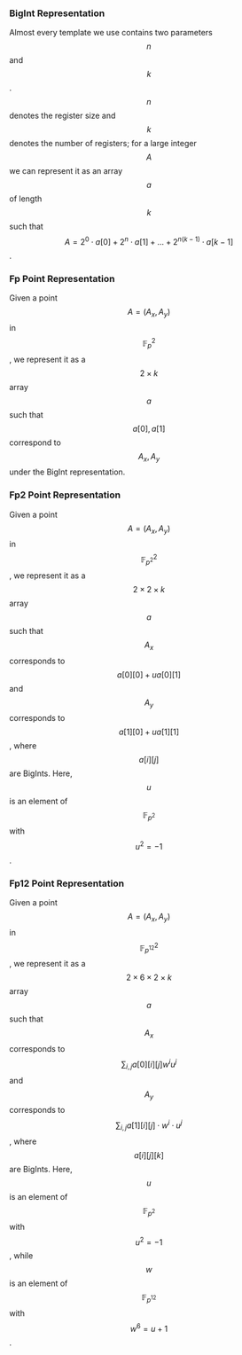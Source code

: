### BigInt Representation
Almost every template we use contains two parameters $$n$$ and $$k$$. $$n$$ denotes the register size and $$k$$ denotes the number of registers; for a large integer $$A$$ we can represent it as an array $$a$$ of length $$k$$ such that $$A = 2^0 \cdot a[0] + 2^n \cdot a[1] + \dots + 2^{n(k-1)} \cdot a[k-1]$$. 

### Fp Point Representation
Given a point $$A = (A_x, A_y)$$ in $$\mathbb F_p^2$$, we represent it as a $$2\times k$$ array $$a$$ such that $$a[0], a[1]$$ correspond to $$A_x,A_y$$ under the BigInt representation. 

### Fp2 Point Representation
Given a point $$A = (A_x, A_y)$$ in $$\mathbb F_{p^2}^2$$, we represent it as a $$2\times 2 \times k$$ array $$a$$ such that $$A_x$$ corresponds to $$a[0][0] + u a[0][1]$$ and $$A_y$$ corresponds to $$a[1][0] + u a[1][1]$$, where $$a[i][j]$$ are BigInts. Here, $$u$$ is an element of $$\mathbb F_{p^2}$$ with $$u^2=-1$$.

### Fp12 Point Representation
Given a point $$A = (A_x, A_y)$$ in $$\mathbb F_{p^{12}}^2$$, we represent it as a $$2\times 6\times 2 \times k$$ array $$a$$ such that $$A_x$$ corresponds to $$\sum_{i,j} a[0][i][j] w^i u^j$$ and $$A_y$$ corresponds to $$\sum_{i,j} a[1][i][j] \cdot w^i \cdot u^j$$, where $$a[i][j][k]$$ are BigInts. Here, $$u$$ is an element of $$\mathbb F_{p^2}$$ with $$u^2=-1$$, while $$w$$ is an element of $$\mathbb F_{p^{12}}$$ with $$w^6=u+1$$. 
